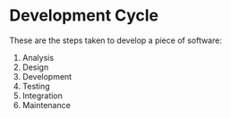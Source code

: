 # Development Cycle

These are the steps taken to develop a piece of software:

1. Analysis
1. Design
1. Development
1. Testing
1. Integration
1. Maintenance

